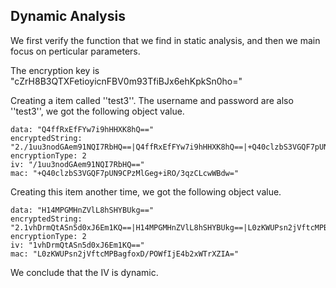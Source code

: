 ## Dynamic Analysis

We first verify the function that we find in static analysis, and then we main focus on perticular parameters.

The encryption key is "cZrH8B3QTXFetioyicnFBV0m93TfiBJx6ehKpkSn0ho=" 

Creating a item called ''test3''. The username and password are also ''test3'', we got the following object value.

```
data: "Q4ffRxEfFYw7i9hHHXK8hQ=="
encryptedString: "2./1uu3nodGAem91NQI7RbHQ==|Q4ffRxEfFYw7i9hHHXK8hQ==|+Q40clzbS3VGQF7pUN9CPzMlGeg+iRO/3qzCLcwWBdw="
encryptionType: 2
iv: "/1uu3nodGAem91NQI7RbHQ=="
mac: "+Q40clzbS3VGQF7pUN9CPzMlGeg+iRO/3qzCLcwWBdw="
```

Creating this item another time, we got the following object value.

```
data: "H14MPGMHnZVlL8hSHYBUkg=="
encryptedString: "2.1vhDrmQtASn5d0xJ6Em1KQ==|H14MPGMHnZVlL8hSHYBUkg==|L0zKWUPsn2jVftcMPBagfoxD/POWfIjE4b2xWTrXZIA="
encryptionType: 2
iv: "1vhDrmQtASn5d0xJ6Em1KQ=="
mac: "L0zKWUPsn2jVftcMPBagfoxD/POWfIjE4b2xWTrXZIA="
```

We conclude that the IV is dynamic.
